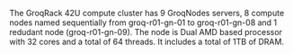 The GroqRack 42U compute cluster has 9 GroqNodes servers, 8 compute nodes named sequentially from groq-r01-gn-01 to groq-r01-gn-08 and 1 redudant node (groq-r01-gn-09). The node is Dual AMD based processor with 32 cores and a total of 64 threads. It includes a total of 1TB of DRAM. 
